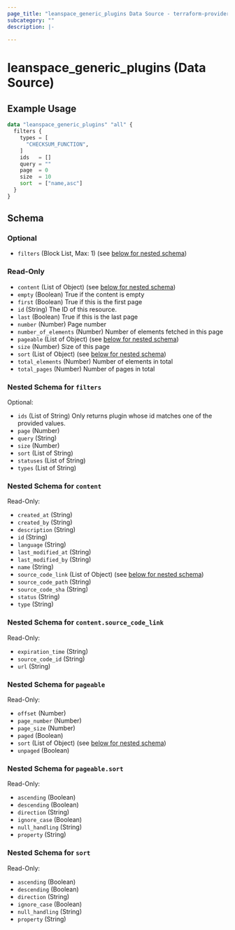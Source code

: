 ```yaml
---
page_title: "leanspace_generic_plugins Data Source - terraform-provider-leanspace"
subcategory: ""
description: |-
  
---
```


# leanspace_generic_plugins (Data Source)



## Example Usage

```terraform
data "leanspace_generic_plugins" "all" {
  filters {
    types = [
      "CHECKSUM_FUNCTION",
    ]
    ids   = []
    query = ""
    page  = 0
    size  = 10
    sort  = ["name,asc"]
  }
}
```

<!-- schema generated by tfplugindocs -->
## Schema

### Optional

- `filters` (Block List, Max: 1) (see [below for nested schema](#nestedblock--filters))

### Read-Only

- `content` (List of Object) (see [below for nested schema](#nestedatt--content))
- `empty` (Boolean) True if the content is empty
- `first` (Boolean) True if this is the first page
- `id` (String) The ID of this resource.
- `last` (Boolean) True if this is the last page
- `number` (Number) Page number
- `number_of_elements` (Number) Number of elements fetched in this page
- `pageable` (List of Object) (see [below for nested schema](#nestedatt--pageable))
- `size` (Number) Size of this page
- `sort` (List of Object) (see [below for nested schema](#nestedatt--sort))
- `total_elements` (Number) Number of elements in total
- `total_pages` (Number) Number of pages in total

<a id="nestedblock--filters"></a>
### Nested Schema for `filters`

Optional:

- `ids` (List of String) Only returns plugin whose id matches one of the provided values.
- `page` (Number)
- `query` (String)
- `size` (Number)
- `sort` (List of String)
- `statuses` (List of String)
- `types` (List of String)


<a id="nestedatt--content"></a>
### Nested Schema for `content`

Read-Only:

- `created_at` (String)
- `created_by` (String)
- `description` (String)
- `id` (String)
- `language` (String)
- `last_modified_at` (String)
- `last_modified_by` (String)
- `name` (String)
- `source_code_link` (List of Object) (see [below for nested schema](#nestedobjatt--content--source_code_link))
- `source_code_path` (String)
- `source_code_sha` (String)
- `status` (String)
- `type` (String)

<a id="nestedobjatt--content--source_code_link"></a>
### Nested Schema for `content.source_code_link`

Read-Only:

- `expiration_time` (String)
- `source_code_id` (String)
- `url` (String)



<a id="nestedatt--pageable"></a>
### Nested Schema for `pageable`

Read-Only:

- `offset` (Number)
- `page_number` (Number)
- `page_size` (Number)
- `paged` (Boolean)
- `sort` (List of Object) (see [below for nested schema](#nestedobjatt--pageable--sort))
- `unpaged` (Boolean)

<a id="nestedobjatt--pageable--sort"></a>
### Nested Schema for `pageable.sort`

Read-Only:

- `ascending` (Boolean)
- `descending` (Boolean)
- `direction` (String)
- `ignore_case` (Boolean)
- `null_handling` (String)
- `property` (String)



<a id="nestedatt--sort"></a>
### Nested Schema for `sort`

Read-Only:

- `ascending` (Boolean)
- `descending` (Boolean)
- `direction` (String)
- `ignore_case` (Boolean)
- `null_handling` (String)
- `property` (String)
